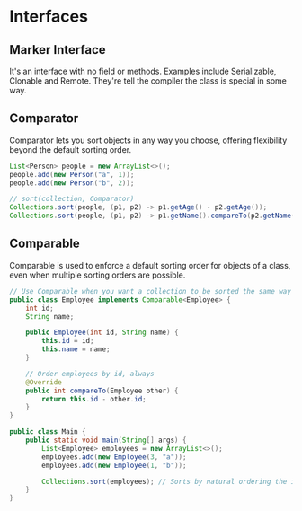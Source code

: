 # Interfaces

## Marker Interface

It's an interface with no field or methods. Examples include Serializable, Clonable and Remote.
They're tell the compiler the class is special in some way.

## Comparator

Comparator lets you sort objects in any way you choose, offering flexibility beyond the default sorting order.

```java
List<Person> people = new ArrayList<>();
people.add(new Person("a", 1));
people.add(new Person("b", 2));

// sort(collection, Comparator)
Collections.sort(people, (p1, p2) -> p1.getAge() - p2.getAge());
Collections.sort(people, (p1, p2) -> p1.getName().compareTo(p2.getName()));
```

## Comparable

Comparable is used to enforce a default sorting order for objects of a class, even when multiple sorting orders are possible.

```java
// Use Comparable when you want a collection to be sorted the same way every time
public class Employee implements Comparable<Employee> {
    int id;
    String name;

    public Employee(int id, String name) {
        this.id = id;
        this.name = name;
    }

    // Order employees by id, always
    @Override
    public int compareTo(Employee other) {
        return this.id - other.id;
    }
}

public class Main {
    public static void main(String[] args) {
        List<Employee> employees = new ArrayList<>();
        employees.add(new Employee(3, "a"));
        employees.add(new Employee(1, "b"));

        Collections.sort(employees); // Sorts by natural ordering the id
    }
}
```
